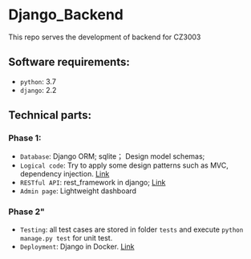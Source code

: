 # Django_Backend
 This repo serves the development of backend for CZ3003


## Software requirements:
* `python`: 3.7
* `django`: 2.2


## Technical parts:
### Phase 1:
* `Database`: Django ORM; sqlite； Design model schemas;
* `Logical code`: Try to apply some design patterns such as MVC, dependency injection.  [Link](https://subscription.packtpub.com/book/web_development/9781788831345/1/ch01lvl1sec13/what-is-a-pattern)
* `RESTful API`: rest_framework in django; [Link](https://www.django-rest-framework.org/tutorial/quickstart/)
* `Admin page`: Lightweight dashboard

### Phase 2"
* `Testing`:  all test cases are stored in folder `tests` and execute `python manage.py test` for unit test.
* `Deployment`: Django in Docker. [Link](https://docs.docker.com/compose/django/)
